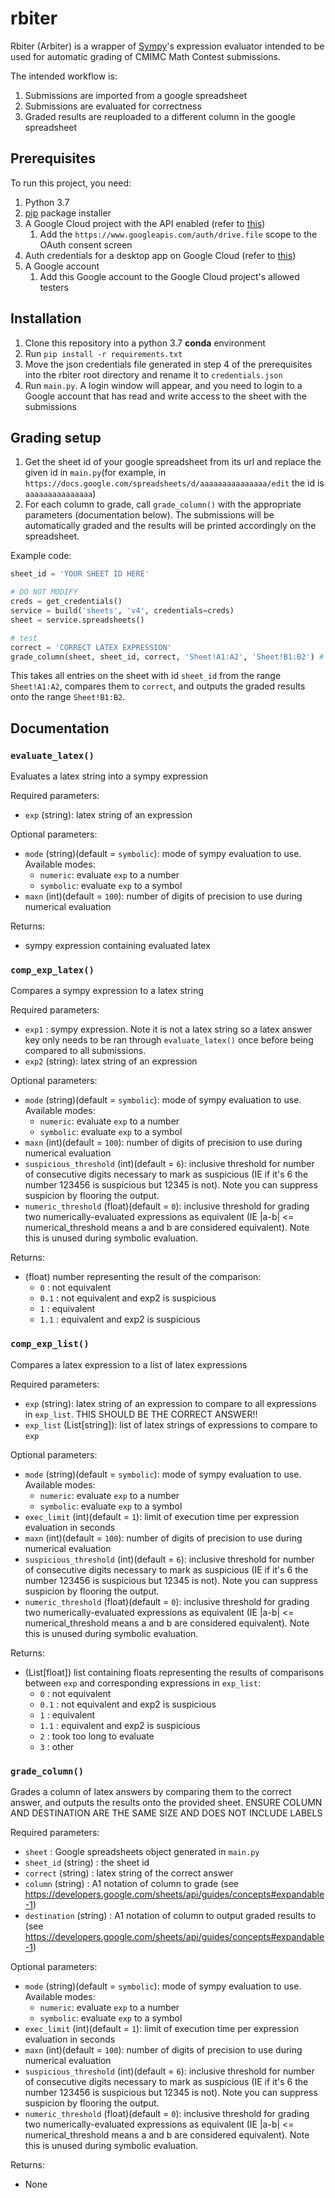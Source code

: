 # rbiter
Rbiter (Arbiter) is a wrapper of [Sympy](https://www.sympy.org/en/index.html)'s expression evaluator intended to be used for automatic grading of CMIMC Math Contest submissions.

The intended workflow is:
1. Submissions are imported from a google spreadsheet
2. Submissions are evaluated for correctness
3. Graded results are reuploaded to a different column in the google spreadsheet

## Prerequisites
To run this project, you need:
1. Python 3.7
2. [pip](https://pypi.org/project/pip/) package installer
3. A Google Cloud project with the API enabled (refer to [this](https://developers.google.com/workspace/guides/create-project))
   1. Add the `https://www.googleapis.com/auth/drive.file` scope to the OAuth consent screen
4. Auth credentials for a desktop app on Google Cloud (refer to [this](https://developers.google.com/workspace/guides/create-credentials))
5. A Google account
   1. Add this Google account to the Google Cloud project's allowed testers

## Installation
1. Clone this repository into a python 3.7 <strong>conda</strong> environment
2. Run `pip install -r requirements.txt`
3. Move the json credentials file generated in step 4 of the prerequisites into the rbiter root directory and rename it to `credentials.json`
4. Run `main.py`. A login window will appear, and you need to login to a Google account that has read and write access to the sheet with the submissions

## Grading setup
1. Get the sheet id of your google spreadsheet from its url and replace the given id in `main.py`(for example, in `https://docs.google.com/spreadsheets/d/aaaaaaaaaaaaaaa/edit` the id is `aaaaaaaaaaaaaaa`)
2. For each column to grade, call `grade_column()` with the appropriate parameters (documentation below). The submissions will be automatically graded and the results will be printed accordingly on the spreadsheet. 

Example code:
```python
sheet_id = 'YOUR SHEET ID HERE'

# DO NOT MODIFY
creds = get_credentials()
service = build('sheets', 'v4', credentials=creds)
sheet = service.spreadsheets()

# test
correct = 'CORRECT LATEX EXPRESSION'
grade_column(sheet, sheet_id, correct, 'Sheet!A1:A2', 'Sheet!B1:B2') # A1 notation
```
This takes all entries on the sheet with id `sheet_id` from the range `Sheet!A1:A2`, compares them to `correct`, and outputs the graded results onto the range `Sheet!B1:B2`.

## Documentation

### `evaluate_latex()`
Evaluates a latex string into a sympy expression

Required parameters:
- `exp` (string): latex string of an expression

Optional parameters:
- `mode` (string)(default = `symbolic`): mode of sympy evaluation to use. Available modes:
  - `numeric`: evaluate `exp` to a number
  - `symbolic`: evaluate `exp` to a symbol
- `maxn` (int)(default = `100`): number of digits of precision to use during numerical evaluation

Returns:
- sympy expression containing evaluated latex


### `comp_exp_latex()`
Compares a sympy expression to a latex string

Required parameters:
- `exp1` : sympy expression. Note it is not a latex string so a latex answer key only needs to be ran through `evaluate_latex()` once before being compared to all submissions.
- `exp2` (string): latex string of an expression

Optional parameters:
- `mode` (string)(default = `symbolic`): mode of sympy evaluation to use. Available modes:
  - `numeric`: evaluate `exp` to a number
  - `symbolic`: evaluate `exp` to a symbol
- `maxn` (int)(default = `100`): number of digits of precision to use during numerical evaluation
- `suspicious_threshold` (int)(default = `6`): inclusive threshold for number of consecutive digits necessary to mark as suspicious (IE if it's 6 the number 123456 is suspicious but 12345 is not). Note you can suppress suspicion by flooring the output.
- `numeric_threshold` (float)(default = `0`): inclusive threshold for grading two numerically-evaluated expressions as equivalent (IE |a-b| <= numerical_threshold means a and b are considered equivalent). Note this is unused during symbolic evaluation. 

Returns:
- (float) number representing the result of the comparison:
  - `0` : not equivalent
  - `0.1` : not equivalent and exp2 is suspicious
  - `1` : equivalent
  - `1.1` : equivalent and exp2 is suspicious
  
### `comp_exp_list()`
Compares a latex expression to a list of latex expressions

Required parameters:
- `exp` (string): latex string of an expression to compare to all expressions in `exp_list`. THIS SHOULD BE THE CORRECT ANSWER!!
- `exp_list` (List[string]): list of latex strings of expressions to compare to `exp`

Optional parameters:
- `mode` (string)(default = `symbolic`): mode of sympy evaluation to use. Available modes:
  - `numeric`: evaluate `exp` to a number
  - `symbolic`: evaluate `exp` to a symbol
- `exec_limit` (int)(default = `1`): limit of execution time per expression evaluation in seconds
- `maxn` (int)(default = `100`): number of digits of precision to use during numerical evaluation
- `suspicious_threshold` (int)(default = `6`): inclusive threshold for number of consecutive digits necessary to mark as suspicious (IE if it's 6 the number 123456 is suspicious but 12345 is not). Note you can suppress suspicion by flooring the output.
- `numeric_threshold` (float)(default = `0`): inclusive threshold for grading two numerically-evaluated expressions as equivalent (IE |a-b| <= numerical_threshold means a and b are considered equivalent). Note this is unused during symbolic evaluation. 

Returns:
- (List[float]) list containing floats representing the results of comparisons between `exp` and corresponding expressions in `exp_list`:
  - `0` : not equivalent
  - `0.1` : not equivalent and exp2 is suspicious
  - `1` : equivalent
  - `1.1` : equivalent and exp2 is suspicious
  - `2` : took too long to evaluate
  - `3` : other
  
### `grade_column()`
Grades a column of latex answers by comparing them to the correct answer, and outputs the results onto the provided sheet. ENSURE COLUMN AND DESTINATION ARE THE SAME SIZE AND DOES NOT
INCLUDE LABELS

Required parameters:
- `sheet` : Google spreadsheets object generated in `main.py`
- `sheet_id` (string) : the sheet id
- `correct` (string) : latex string of the correct answer
- `column` (string) : A1 notation of column to grade (see https://developers.google.com/sheets/api/guides/concepts#expandable-1)
- `destination` (string) : A1 notation of column to output graded results to (see https://developers.google.com/sheets/api/guides/concepts#expandable-1)

Optional parameters:
- `mode` (string)(default = `symbolic`): mode of sympy evaluation to use. Available modes:
  - `numeric`: evaluate `exp` to a number
  - `symbolic`: evaluate `exp` to a symbol
- `exec_limit` (int)(default = `1`): limit of execution time per expression evaluation in seconds
- `maxn` (int)(default = `100`): number of digits of precision to use during numerical evaluation
- `suspicious_threshold` (int)(default = `6`): inclusive threshold for number of consecutive digits necessary to mark as suspicious (IE if it's 6 the number 123456 is suspicious but 12345 is not). Note you can suppress suspicion by flooring the output.
- `numeric_threshold` (float)(default = `0`): inclusive threshold for grading two numerically-evaluated expressions as equivalent (IE |a-b| <= numerical_threshold means a and b are considered equivalent). Note this is unused during symbolic evaluation. 

Returns:
- None
